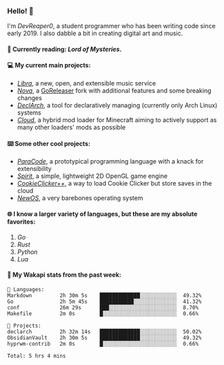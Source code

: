 ### Hello! 👋

I'm _DevReaper0_, a student programmer who has been writing code since early 2019. I also dabble a bit in creating digital art and music.

#### 📖 Currently reading: *Lord of Mysteries*.

#### 💻 My current main projects:

-   _[Libra](https://github.com/LibraMusic)_, a new, open, and extensible music service
-   _[Nova](https://github.com/LibraMusic/Nova)_, a [GoReleaser](https://github.com/goreleaser/goreleaser) fork with additional features and some breaking changes
-   _[DeclArch](https://github.com/DevReaper0/declarch)_, a tool for declaratively managing (currently only Arch Linux) systems
-   _[Cloud](https://github.com/CloudLoaderMC/CloudLoader)_, a hybrid mod loader for Minecraft aiming to actively support as many other loaders' mods as possible

#### ⌨️ Some other cool projects:

-   _[ParaCode](https://github.com/ParaCodeLang/ParaCode)_, a prototypical programming language with a knack for extensibility
-   _[Spirit](https://gitlab.com/DevReaper0/SpiritEngine)_, a simple, lightweight 2D OpenGL game engine
-   _[CookieClicker++](https://github.com/DevReaper0/CookieClickerPlusPlus)_, a way to load Cookie Clicker but store saves in the cloud
-   _[NewOS](https://github.com/DevReaper0/NewOS)_, a very barebones operating system

#### 🌐 I know a larger variety of languages, but these are my absolute favorites:

1. _Go_
2. _Rust_
3. _Python_
4. _Lua_

#### 📡 My Wakapi stats from the past week:

```text
💾 Languages:
Markdown         2h 30m 5s    █████████████░░░░░░░░░░░░  49.32%
Go               2h 5m 45s    ███████████░░░░░░░░░░░░░░  41.32%
conf             26m 29s      ███░░░░░░░░░░░░░░░░░░░░░░  8.70%
Makefile         2m 0s        █░░░░░░░░░░░░░░░░░░░░░░░░  0.66%

💼 Projects:
declarch         2h 32m 14s   █████████████░░░░░░░░░░░░  50.02%
ObsidianVault    2h 30m 5s    █████████████░░░░░░░░░░░░  49.32%
hyprwm-contrib   2m 0s        █░░░░░░░░░░░░░░░░░░░░░░░░  0.66%

Total: 5 hrs 4 mins
```
